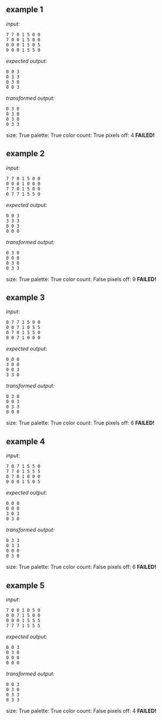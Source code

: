 
## example 1
*input:*
```
7 7 0 1 5 0 0
7 0 0 1 5 0 0
0 0 0 1 5 0 5
0 0 0 1 5 5 0
```
*expected output:*
```
0 0 3
0 3 3
0 3 0
0 0 3
```
*transformed output:*
```
0 3 0
0 3 0
0 3 0
0 3 3
```
size: True
palette: True
color count: True
pixels off: 4
**FAILED!**

## example 2
*input:*
```
7 7 0 1 5 0 0
0 0 0 1 0 0 0
7 7 0 1 5 0 0
0 7 7 1 5 5 0
```
*expected output:*
```
0 0 3
3 3 3
0 0 3
0 0 0
```
*transformed output:*
```
0 3 0
0 0 0
0 3 0
0 3 3
```
size: True
palette: True
color count: False
pixels off: 9
**FAILED!**

## example 3
*input:*
```
0 7 7 1 5 0 0
0 0 7 1 0 5 5
0 7 0 1 5 5 0
0 0 7 1 0 0 0
```
*expected output:*
```
0 0 0
3 0 0
0 0 3
3 3 0
```
*transformed output:*
```
0 3 0
0 0 3
0 3 3
0 0 0
```
size: True
palette: True
color count: True
pixels off: 6
**FAILED!**

## example 4
*input:*
```
7 0 7 1 5 5 0
7 7 0 1 5 5 5
0 7 0 1 0 0 0
0 0 0 1 5 0 5
```
*expected output:*
```
0 0 0
0 0 0
3 0 3
0 3 0
```
*transformed output:*
```
0 3 3
0 3 3
0 0 0
0 3 0
```
size: True
palette: True
color count: False
pixels off: 6
**FAILED!**

## example 5
*input:*
```
7 0 0 1 0 5 0
0 0 7 1 5 0 0
0 0 0 1 5 5 5
7 7 7 1 5 5 5
```
*expected output:*
```
0 0 3
0 3 0
0 0 0
0 0 0
```
*transformed output:*
```
0 0 3
0 3 0
0 3 3
0 3 3
```
size: True
palette: True
color count: False
pixels off: 4
**FAILED!**
